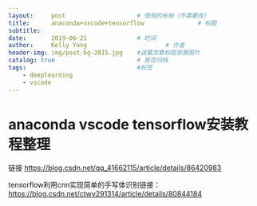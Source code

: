```yaml
---
layout:     post                    # 使用的布局（不需要改）
title:      anaconda+vscode+tensorflow               # 标题 
subtitle:   
date:       2019-06-21              # 时间
author:     Kelly Yang                      # 作者
header-img: img/post-bg-2015.jpg    #这篇文章标题背景图片
catalog: true                       # 是否归档
tags:                               #标签
    - deeplearning
	- vscode
---
```


# anaconda vscode tensorflow安装教程整理

链接 https://blog.csdn.net/qq_41662115/article/details/86420983

tensorflow利用cnn实现简单的手写体识别链接：
https://blog.csdn.net/ctwy291314/article/details/80844184

